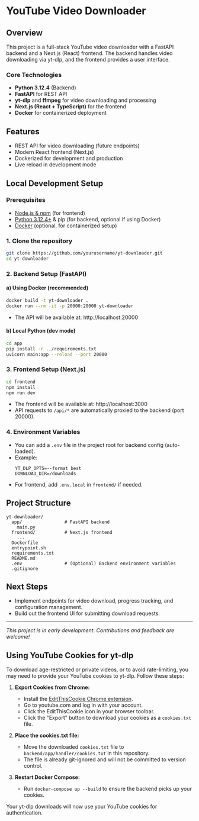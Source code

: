 # YouTube Video Downloader

## Overview
This project is a full-stack YouTube video downloader with a FastAPI backend and a Next.js (React) frontend. The backend handles video downloading via yt-dlp, and the frontend provides a user interface.

### Core Technologies
- **Python 3.12.4** (Backend)
- **FastAPI** for REST API
- **yt-dlp** and **ffmpeg** for video downloading and processing
- **Next.js (React + TypeScript)** for the frontend
- **Docker** for containerized deployment

## Features
- REST API for video downloading (future endpoints)
- Modern React frontend (Next.js)
- Dockerized for development and production
- Live reload in development mode

## Local Development Setup

### Prerequisites
- [Node.js & npm](https://nodejs.org/) (for frontend)
- [Python 3.12.4+](https://www.python.org/) & pip (for backend, optional if using Docker)
- [Docker](https://www.docker.com/) (optional, for containerized setup)

### 1. Clone the repository
```sh
git clone https://github.com/yourusername/yt-downloader.git
cd yt-downloader
```

### 2. Backend Setup (FastAPI)
#### a) Using Docker (recommended)
```sh
docker build -t yt-downloader .
docker run --rm -it -p 20000:20000 yt-downloader
```
- The API will be available at: http://localhost:20000

#### b) Local Python (dev mode)
```sh
cd app
pip install -r ../requirements.txt
uvicorn main:app --reload --port 20000
```

### 3. Frontend Setup (Next.js)
```sh
cd frontend
npm install
npm run dev
```
- The frontend will be available at: http://localhost:3000
- API requests to `/api/*` are automatically proxied to the backend (port 20000).

### 4. Environment Variables
- You can add a `.env` file in the project root for backend config (auto-loaded).
- Example:
  ```
  YT_DLP_OPTS=--format best
  DOWNLOAD_DIR=/downloads
  ```
- For frontend, add `.env.local` in `frontend/` if needed.

## Project Structure
```
yt-downloader/
  app/                # FastAPI backend
    main.py
  frontend/           # Next.js frontend
    ...
  Dockerfile
  entrypoint.sh
  requirements.txt
  README.md
  .env                # (Optional) Backend environment variables
  .gitignore
```

## Next Steps
- Implement endpoints for video download, progress tracking, and configuration management.
- Build out the frontend UI for submitting download requests.

---

*This project is in early development. Contributions and feedback are welcome!*

## Using YouTube Cookies for yt-dlp

To download age-restricted or private videos, or to avoid rate-limiting, you may need to provide your YouTube cookies to yt-dlp. Follow these steps:

1. **Export Cookies from Chrome:**
   - Install the [EditThisCookie Chrome extension](https://www.editthiscookie.com/start/).
   - Go to youtube.com and log in with your account.
   - Click the EditThisCookie icon in your browser toolbar.
   - Click the "Export" button to download your cookies as a `cookies.txt` file.

2. **Place the cookies.txt file:**
   - Move the downloaded `cookies.txt` file to `backend/app/handler/cookies.txt` in this repository.
   - The file is already git-ignored and will not be committed to version control.

3. **Restart Docker Compose:**
   - Run `docker-compose up --build` to ensure the backend picks up your cookies.

Your yt-dlp downloads will now use your YouTube cookies for authentication.